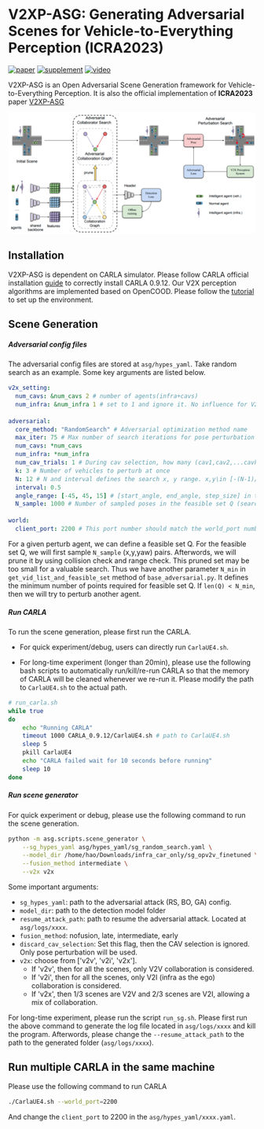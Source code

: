 # V2XP-ASG: Generating Adversarial Scenes for Vehicle-to-Everything Perception (ICRA2023)
[![paper](https://img.shields.io/badge/arXiv-Paper-<COLOR>.svg)](https://arxiv.org/abs/2209.13679)
[![supplement](https://img.shields.io/badge/Supplementary-Material-red)]()
[![video](https://img.shields.io/badge/Video-Presentation-F9D371)]()

V2XP-ASG is an Open Adversarial Scene Generation framework for Vehicle-to-Everything Perception. It is also the official implementation of **ICRA2023** paper [V2XP-ASG](https://arxiv.org/abs/2209.13679)

![teaser](images/v2xp-asg.png)

## Installation
V2XP-ASG is dependent on CARLA simulator. Please follow CARLA official installation [guide](https://carla.readthedocs.io/en/latest/start_quickstart/) to correctly install CARLA 0.9.12.
Our V2X perception algorithms are implemented based on OpenCOOD. Please follow the [tutorial](https://github.com/DerrickXuNu/OpenCOOD) to set up the environment. 

## Scene Generation

##### Adversarial config files
The adversarial config files are stored at `asg/hypes_yaml`. Take random search as an example. 
Some key arguments are listed below. 
```yaml
v2x_setting:
  num_cavs: &num_cavs 2 # number of agents(infra+cavs)
  num_infra: &num_infra 1 # set to 1 and ignore it. No influence for V2V and V2I for now.

adversarial:
  core_method: "RandomSearch" # Adversarial optimization method name
  max_iter: 75 # Max number of search iterations for pose perturbation
  num_cavs: *num_cavs
  num_infra: *num_infra
  num_cav_trials: 1 # During cav selection, how many (cav1,cav2,...cavk) pairs we will try.
  k: 3 # Number of vehicles to perturb at once
  N: 12 # N and interval defines the search x, y range. x,y\in [-(N-1)//2*interval, (N-1)//2*interval]
  interval: 0.5
  angle_range: [-45, 45, 15] # [start_angle, end_angle, step_size] in the unit of degree
  N_sample: 1000 # Number of sampled poses in the feasible set Q (search space size).

world:
  client_port: 2200 # This port number should match the world_port number for CARLA
```
For a given perturb agent, we can define a feasible set Q.
For the feasible set Q, we will first sample `N_sample` (x,y,yaw) pairs. 
Afterwords, we will prune it by using collision check and range check.
This pruned set may be too small for a valuable search. 
Thus we have another parameter `N_min` in `get_vid_list_and_feasible_set` method of `base_adversarial.py`.
It defines the minimum number of points required for feasible set Q. 
If `len(Q) < N_min`, then we will try to perturb another agent. 
##### Run CARLA
To run the scene generation, please first run the CARLA. 

* For quick experiment/debug, users can directly run `CarlaUE4.sh`.

* For long-time experiment (longer than 20min), please use the following bash scripts to automatically run/kill/re-run CARLA so that the memory of CARLA will be cleaned whenever we re-run it.
Please modify the path to `CarlaUE4.sh` to the actual path.
```bash
# run_carla.sh
while true 
do
    echo "Running CARLA"
    timeout 1000 CARLA_0.9.12/CarlaUE4.sh # path to CarlaUE4.sh
    sleep 5
    pkill CarlaUE4
    echo "CARLA failed wait for 10 seconds before running"
    sleep 10
done
```
##### Run scene generator
For quick experiment or debug, please use the following command to run the scene generation.
```bash
python -m asg.scripts.scene_generator \
    --sg_hypes_yaml asg/hypes_yaml/sg_random_search.yaml \
    --model_dir /home/hao/Downloads/infra_car_only/sg_opv2v_finetuned \
    --fusion_method intermediate \
    --v2x v2x
```
Some important arguments:
* `sg_hypes_yaml`: path to the adversarial attack (RS, BO, GA) config.
* `model_dir`: path to the detection model folder
* `resume_attack_path`: path to resume the adversarial attack. Located at `asg/logs/xxxx`.
* `fusion_method`: nofusion, late, intermediate, early
* `discard_cav_selection`: Set this flag, then the CAV selection is ignored. Only pose perturbation will be used.
* `v2x`: choose from ['v2v', 'v2i', 'v2x']. 
  * If 'v2v', then for all the scenes, only V2V collaboration is considered. 
  * If 'v2i', then for all the scenes, only V2I (infra as the ego) collaboration is considered. 
  * If 'v2x', then 1/3 scenes are V2V and 2/3 scenes are V2I, allowing a mix of collaboration.

For long-time experiment, please run the script `run_sg.sh`. 
Please first run the above command to generate the log file located in `asg/logs/xxxx` 
and kill the program.
Afterwords, please change the `--resume_attack_path` to the path to the generated  folder (`asg/logs/xxxx`).

## Run multiple CARLA in the same machine
Please use the following command to run CARLA
```bash
./CarlaUE4.sh --world_port=2200
```
And change the `client_port` to 2200 in the `asg/hypes_yaml/xxxx.yaml`.